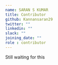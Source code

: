 ```yaml
---
name: SARAN S KUMAR
title: Contributor
github: Kannansaran29
twitter: ""
linkedin: ""
slack: ""
joining_date: ""
role : contributor
---
```


Still waiting for this
